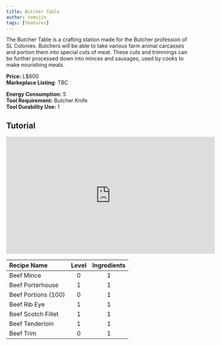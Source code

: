 ```yaml
---
title: Butcher Table
author: temujin
tags: [features]
---
```

The Butcher Table is a crafting station made for the Butcher profession of SL Colonies. Butchers will be able to take various farm animal carcasses and portion them into special cuts of meat. These cuts and trimmings can be further processed down into minces and sausages, used by cooks to make nourishing meals.

**Price:** L$600<br>
**Markeplace Listing**: TBC<br>

**Energy Consumption:** 5<br>
**Tool Requirement:** Butcher Knife<br>
**Tool Durability Use:** 1

## Tutorial
<iframe width="560" height="315" src="https://www.youtube.com/embed/Hq2_vf60ejA" frameborder="0" allow="accelerometer; autoplay; clipboard-write; encrypted-media; gyroscope; picture-in-picture" allowfullscreen></iframe>

| Recipe Name         | Level | Ingredients |
|:--------------------|:-----:|:-----------:|
| Beef Mince          |   0   |     1       |
| Beef Porterhouse    |   1   |     1       |
| Beef Portions (100) |   0   |     1       |
| Beef Rib Eye        |   1   |     1       |
| Beef Scotch Fillet  |   1   |     1       |
| Beef Tenderloin     |   1   |     1       |
| Beef Trim           |   0   |     1       |

